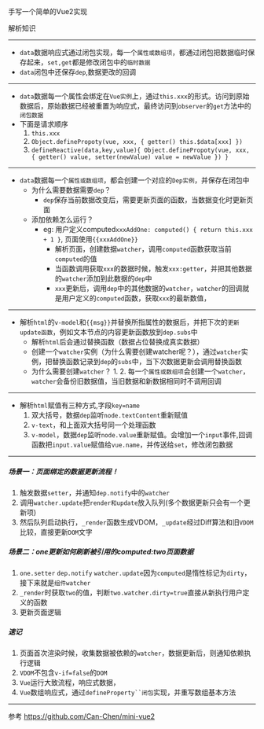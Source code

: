 手写一个简单的Vue2实现

解析知识

------------------------------
* `data`数据响应式通过闭包实现，每一个`属性或数组项`，都通过闭包把数据临时保存起来，`set,get`都是修改闭包中的`临时数据`
* `data`闭包中还保存`dep`,数据更改的回调

------------------------------
* `data`数据每一个属性会绑定在`Vue实例`上，通过`this.xxx`的形式。访问到原始数据后，原始数据已经被重置为响应式，最终访问到`observer`的`get`方法中的`闭包数据`
* 下面是请求顺序
  1. `this.xxx`
  2. `Object.definePropoty(vue, xxx, { getter() this.$data[xxx] })`
  3. `defineReactive(data,key,value){ Object.definePropoty(vue, xxx, { getter() value, setter(newValue) value = newValue }) }`

------------------------------
* `data`数据每一个`属性或数组项`，都会创建一个对应的`Dep实例`，并保存在闭包中
  * 为什么需要数据需要`dep`？
    * `dep`保存当前数据改变后，需要更新页面的函数，当数据变化时更新页面
  * 添加依赖怎么运行？
    * eg: 用户定义computed`xxxAddOne: computed() { return this.xxx + 1 }`, 页面使用`{{xxxAddOne}}`
      * 解析页面，创建数据`watcher`，调用`computed`函数获取当前`computed`的值
      * 当函数调用获取`xxx`的数据时候，触发`xxx:getter`，并把其他数据的`watcher`添加到此数据的`dep`中
      * `xxx`更新后，调用`dep`中的其他数据的`watcher`，`watcher`的回调就是用户定义的`computed`函数，获取`xxx`的最新数值，

------------------------------
* 解析`html`的`v-model`和`{{msg}}`并替换所指属性的数据后，并把下次的`更新update函数`，例如文本节点的内容更新函数放到`dep.subs`中
  * 解析`html`后会通过替换函数（数据占位替换成真实数据）
  * 创建一个`watcher`实例（为什么需要创建watcher呢？），通过`watcher`实例，把替换函数记录到`dep`的`subs`中，当下次数据更新会调用替换函数
  * 为什么需要创建`watcher`？
    1. 
    2. 每一个`属性或数组项`会创建一个`watcher`，`watcher`会备份旧数据值，当旧数据和新数据相同时不调用回调

------------------------------
* 解析`html`赋值有三种方式,字段`key=name`
  1. 双大括号，数据`dep`监听`node.textContent`重新赋值
  2. `v-text`，和上面双大括号同一个处理函数
  3. `v-model`，数据`dep`监听`node.value`重新赋值。会增加一个`input`事件,回调函数把`input.value`赋值给`vue.name`，并传送给`set`，修改闭包数据

-----------------------------------
##### 场景一：页面绑定的数据更新流程！
1. 触发数据`setter`，并通知`dep.notify`中的`watcher`
2. 调用`watcher.update`把`render和update`放入队列(多个数据更新只会有一个更新项)
3. 然后队列启动执行，`_render`函数生成VDOM，`_update`经过Diff算法和旧`VDOM`比较，直接更新`DOM`文字

##### 场景二：one更新如何刷新被引用的computed:two页面数据
1. `one.setter` `dep.notify` `watcher.update`因为`computed`是惰性标记为`dirty`，接下来就是`组件watcher`
2. `_render`时获取`two`的值，判断`two.watcher.dirty=true`直接从新执行用户定义的函数
3. 更新页面逻辑

##### 速记
1. 页面首次渲染时候，收集数据被依赖的`watcher`，数据更新后，则通知依赖执行逻辑
2. `VDOM`不包含`v-if=false`的`DOM`
3. `Vue`运行大致流程，响应式数据，
4. `Vue`数组响应式，通过`defineProperty``闭包`实现，并重写数组基本方法

-----------------------------------
参考
https://github.com/Can-Chen/mini-vue2
